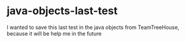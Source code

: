 # java-objects-last-test
I wanted to save this last test in the java objects from TeamTreeHouse, because it will be help me in the future
